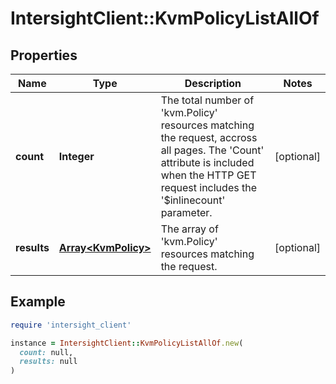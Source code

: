 # IntersightClient::KvmPolicyListAllOf

## Properties

| Name | Type | Description | Notes |
| ---- | ---- | ----------- | ----- |
| **count** | **Integer** | The total number of &#39;kvm.Policy&#39; resources matching the request, accross all pages. The &#39;Count&#39; attribute is included when the HTTP GET request includes the &#39;$inlinecount&#39; parameter. | [optional] |
| **results** | [**Array&lt;KvmPolicy&gt;**](KvmPolicy.md) | The array of &#39;kvm.Policy&#39; resources matching the request. | [optional] |

## Example

```ruby
require 'intersight_client'

instance = IntersightClient::KvmPolicyListAllOf.new(
  count: null,
  results: null
)
```

